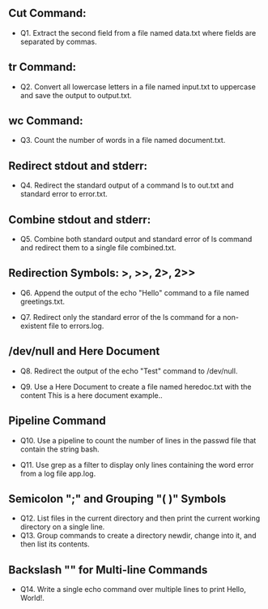 
## Cut Command:

- Q1. Extract the second field from a file named data.txt where fields are separated by commas.

## tr Command:

- Q2. Convert all lowercase letters in a file named input.txt to uppercase and save the output to output.txt.

## wc Command:

- Q3. Count the number of words in a file named document.txt.

## Redirect stdout and stderr:

- Q4. Redirect the standard output of a command ls to out.txt and standard error to error.txt.

## Combine stdout and stderr:

- Q5. Combine both standard output and standard error of ls command and redirect them to a single file combined.txt.

## Redirection Symbols: >, >>, 2>, 2>>

- Q6. Append the output of the echo "Hello" command to a file named greetings.txt.

- Q7. Redirect only the standard error of the ls command for a non-existent file to errors.log.

## /dev/null and Here Document

- Q8. Redirect the output of the echo "Test" command to /dev/null.

- Q9. Use a Here Document to create a file named heredoc.txt with the content This is a here document example..

## Pipeline Command

- Q10. Use a pipeline to count the number of lines in the passwd file that contain the string bash.

- Q11. Use grep as a filter to display only lines containing the word error from a log file app.log.

## Semicolon ";" and Grouping "( )" Symbols

- Q12. List files in the current directory and then print the current working directory on a single line.
- Q13. Group commands to create a directory newdir, change into it, and then list its contents.

## Backslash "" for Multi-line Commands

- Q14. Write a single echo command over multiple lines to print Hello, World!.
